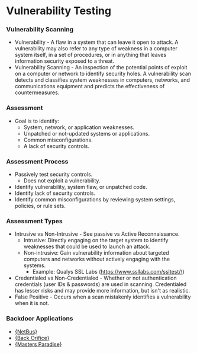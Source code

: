 # Vulnerability Testing

### **Vulnerability Scanning**

* Vulnerability - A flaw in a system that can leave it open to attack. A vulnerability may also refer to any type of weakness in a computer system itself, in a set of procedures, or in anything that leaves information security exposed to a threat.
* Vulnerability Scanning - An inspection of the potential points of exploit on a computer or network to identify security holes. A vulnerability scan detects and classifies system weaknesses in computers, networks, and communications equipment and predicts the effectiveness of countermeasures.

### **Assessment**

* Goal is to identify:
  * System, network, or application weaknesses.
  * Unpatched or not-updated systems or applications.
  * Common misconfigurations.
  * A lack of security controls.

### **Assessment Process**

* Passively test security controls.
  * Does not exploit a vulnerability.
* Identify vulnerability, system flaw, or unpatched code.
* Identify lack of security controls.
* Identify common misconfigurations by reviewing system settings, policies, or rule sets.

### **Assessment Types**

* Intrusive vs Non-Intrusive - See passive vs Active Reconnaissance.
  * Intrusive: Directly engaging on the target system to identify weaknesses that could be used to launch an attack.
  * Non-intrusive: Gain vulnerability information about targeted computers and networks without actively engaging with the systems.
    * Example: Qualys SSL Labs \(https://www.ssllabs.com/ssltest/\)
* Credentialed vs Non-Credentialed - Whether or not authentication credentials \(user IDs & passwords\) are used in scanning. Credentialed has lesser risks and may provide more information, but isn't as realistic.
* False Positive - Occurs when a scan mistakenly identifies a vulnerability when it is not.

### **Backdoor Applications**

* [{NetBus}](https://en.wikipedia.org/wiki/NetBus)
* [{Back Orifice}](https://en.wikipedia.org/wiki/Back_Orifice)
* [{Masters Paradise}](https://www.f-secure.com/v-descs/paradise.shtml)

